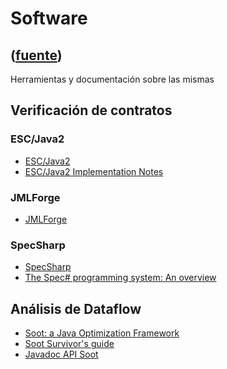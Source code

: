 # Software
([fuente](https://campus.exactas.uba.ar/course/view.php?id=1017&section=8))
---
Herramientas y documentación sobre las mismas

## Verificación de contratos

### ESC/Java2

  - [ESC/Java2](http://secure.ucd.ie/products/opensource/ESCJava2/)
  - [ESC/Java2 Implementation Notes](http://secure.ucd.ie/products/opensource/ESCJava2/ESCTools/docs/Escjava2-ImplementationNotes.pdf)

### JMLForge

  - [JMLForge](http://sdg.csail.mit.edu/forge/jmlforge.html)

### SpecSharp

  - [SpecSharp](http://research.microsoft.com/en-us/projects/specsharp/)
  - [The Spec# programming system: An overview](http://research.microsoft.com/en-us/projects/specsharp/krml136.pdf)

## Análisis de Dataflow

  - [Soot: a Java Optimization Framework](http://www.sable.mcgill.ca/soot/)
  - [Soot Survivor's guide](http://www.brics.dk/SootGuide/)
  - [Javadoc API Soot](http://www.sable.mcgill.ca/soot/doc/index.html)

